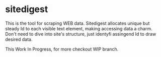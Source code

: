 # sitedigest

This is the tool for scraping WEB data. Sitedigest allocates unique but steady Id to each visible text element, making accessing data a charm. Don't need to dive into site's structure, just identyfi assingend Id to draw desired data.

This Work In Progress, for more checkout WIP branch.
